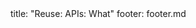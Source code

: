 <frontmatter>
title: "Reuse: APIs: What"
footer: footer.md
</frontmatter>

<include src="navbar.md" boilerplate />

<include src="unit-inPage-asFlat.md" boilerplate />